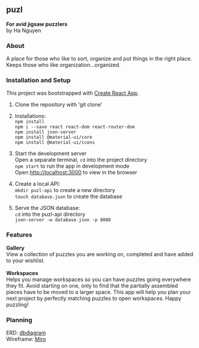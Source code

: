 ## puzl
**For avid jigsaw puzzlers** <br/>
by Ha Nguyen <br/>

### About
A place for those who like to sort, organize and put things in the right place. Keeps those who like organization...organized.

### Installation and Setup
This project was bootstrapped with [Create React App](https://github.com/facebook/create-react-app). <br/>

1. Clone the repository with 'git clone'
1. Installations: <br />
`npm install` <br />
`npm i --save react react-dom react-router-dom` <br />
`npm install json-server` <br />
`npm install @material-ui/core` <br />
`npm install @material-ui/icons` <br />

1. Start the development server<br />
Open a separate terminal, `cd` into the project directory <br />
`npm start` to run the app in development mode <br />
Open [http://localhost:3000](http://localhost:3000) to view in the browser <br />

1. Create a local API: <br />
`mkdir puzl-api` to create a new directory <br />
`touch database.json` to create the database <br />

1. Serve the JSON database: <br />
`cd` into the puzl-api directory <br />
`json-server -w database.json -p 8088` <br />

### Features
**Gallery** <br />
View a collection of puzzles you are working on, completed and have added to your wishlist. <br />
<br/>
**Workspaces** <br />
Helps you manage workspaces so you can have puzzles going everywhere they fit. Avoid starting on one, only to find that the partially assembled pieces have to be moved to a larger space. This app will help you plan your next project by perfectly matching puzzles to open workspaces. Happy puzzling! <br />
<!-- **Stats**
Displays your puzzle productivity and history
**Sample Screen Shots** -->

### Planning
ERD: [dbdiagram](https://res.cloudinary.com/djxxamywv/image/upload/v1607700885/github/dbdiagram_puzl_yd9pdu.png) <br />
Wireframe: [Miro](https://res.cloudinary.com/djxxamywv/image/upload/v1607650031/github/miro_puzl_z2ge6n.png) <br />
